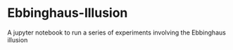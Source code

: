 # Ebbinghaus-Illusion
A jupyter notebook to run a series of experiments involving the Ebbinghaus illusion
